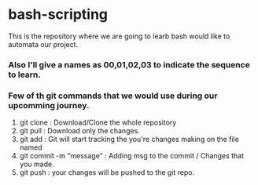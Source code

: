 # bash-scripting

This is the repository where we are going to learb bash would like to automata our project.

### Also I'll give a names as 00,01,02,03 to indicate the sequence to learn.


### Few of th git commands that we would use during our upcomming journey.

1) git clone <repo name>    :   Download/Clone the whole repository
2) git pull                 :   Download only the changes.
3) git add <file name>      :   Git will start tracking the you're changes making on the file named <file name>
4) git commit -m "message"  :   Adding msg to the commit / Changes that you made.
5) git push                 :   your changes will be pushed to the git repo. 